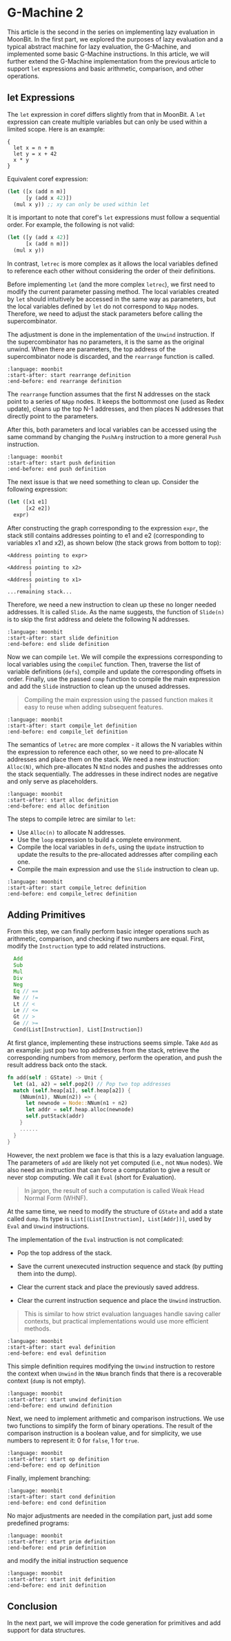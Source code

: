 # G-Machine 2

This article is the second in the series on implementing lazy evaluation in MoonBit. In the first part, we explored the purposes of lazy evaluation and a typical abstract machine for lazy evaluation, the G-Machine, and implemented some basic G-Machine instructions. In this article, we will further extend the G-Machine implementation from the previous article to support `let` expressions and basic arithmetic, comparison, and other operations.

## let Expressions

The `let` expression in coref differs slightly from that in MoonBit. A `let` expression can create multiple variables but can only be used within a limited scope. Here is an example:

```moonbit
{
  let x = n + m
  let y = x + 42
  x * y
}
```

Equivalent coref expression:

```clojure
(let ([x (add n m)]
      [y (add x 42)])
  (mul x y)) ;; xy can only be used within let
```

It is important to note that coref's `let` expressions must follow a sequential order. For example, the following is not valid:

```clojure
(let ([y (add x 42)]
      [x (add n m)])
  (mul x y))
```

In contrast, `letrec` is more complex as it allows the local variables defined to reference each other without considering the order of their definitions.

Before implementing `let` (and the more complex `letrec`), we first need to modify the current parameter passing method. The local variables created by `let` should intuitively be accessed in the same way as parameters, but the local variables defined by `let` do not correspond to `NApp` nodes. Therefore, we need to adjust the stack parameters before calling the supercombinator.

The adjustment is done in the implementation of the `Unwind` instruction. If the supercombinator has no parameters, it is the same as the original unwind. When there are parameters, the top address of the supercombinator node is discarded, and the `rearrange` function is called.

```{literalinclude} /sources/gmachine/src/part2/vm.mbt
:language: moonbit
:start-after: start rearrange definition
:end-before: end rearrange definition
```

The `rearrange` function assumes that the first N addresses on the stack point to a series of `NApp` nodes. It keeps the bottommost one (used as Redex update), cleans up the top N-1 addresses, and then places N addresses that directly point to the parameters.

After this, both parameters and local variables can be accessed using the same command by changing the `PushArg` instruction to a more general `Push` instruction.

```{literalinclude} /sources/gmachine/src/part2/vm.mbt
:language: moonbit
:start-after: start push definition
:end-before: end push definition
```

The next issue is that we need something to clean up. Consider the following expression:

```clojure
(let ([x1 e1]
      [x2 e2])
  expr)
```

After constructing the graph corresponding to the expression `expr`, the stack still contains addresses pointing to e1 and e2 (corresponding to variables x1 and x2), as shown below (the stack grows from bottom to top):

```
<Address pointing to expr>
       |
<Address pointing to x2>
       |
<Address pointing to x1>
       |
...remaining stack...
```

Therefore, we need a new instruction to clean up these no longer needed addresses. It is called `Slide`. As the name suggests, the function of `Slide(n)` is to skip the first address and delete the following N addresses.

```{literalinclude} /sources/gmachine/src/part2/vm.mbt
:language: moonbit
:start-after: start slide definition
:end-before: end slide definition
```

Now we can compile `let`. We will compile the expressions corresponding to local variables using the `compileC` function. Then, traverse the list of variable definitions (`defs`), compile and update the corresponding offsets in order. Finally, use the passed `comp` function to compile the main expression and add the `Slide` instruction to clean up the unused addresses.

> Compiling the main expression using the passed function makes it easy to reuse when adding subsequent features.

```{literalinclude} /sources/gmachine/src/part2/compile.mbt
:language: moonbit
:start-after: start compile_let definition
:end-before: end compile_let definition
```

The semantics of `letrec` are more complex - it allows the N variables within the expression to reference each other, so we need to pre-allocate N addresses and place them on the stack. We need a new instruction: `Alloc(N)`, which pre-allocates N `NInd` nodes and pushes the addresses onto the stack sequentially. The addresses in these indirect nodes are negative and only serve as placeholders.

```{literalinclude} /sources/gmachine/src/part2/vm.mbt
:language: moonbit
:start-after: start alloc definition
:end-before: end alloc definition
```

The steps to compile letrec are similar to `let`:

- Use `Alloc(n)` to allocate N addresses.
- Use the `loop` expression to build a complete environment.
- Compile the local variables in `defs`, using the `Update` instruction to update the results to the pre-allocated addresses after compiling each one.
- Compile the main expression and use the `Slide` instruction to clean up.

```{literalinclude} /sources/gmachine/src/part2/compile.mbt
:language: moonbit
:start-after: start compile_letrec definition
:end-before: end compile_letrec definition
```

## Adding Primitives

From this step, we can finally perform basic integer operations such as arithmetic, comparison, and checking if two numbers are equal. First, modify the `Instruction` type to add related instructions.

```rust
  Add
  Sub
  Mul
  Div
  Neg
  Eq // ==
  Ne // !=
  Lt // <
  Le // <=
  Gt // >
  Ge // >=
  Cond(List[Instruction], List[Instruction])
```

At first glance, implementing these instructions seems simple. Take `Add` as an example: just pop two top addresses from the stack, retrieve the corresponding numbers from memory, perform the operation, and push the result address back onto the stack.

```rust
fn add(self : GState) -> Unit {
  let (a1, a2) = self.pop2() // Pop two top addresses
  match (self.heap[a1], self.heap[a2]) {
    (NNum(n1), NNum(n2)) => {
      let newnode = Node::NNum(n1 + n2)
      let addr = self.heap.alloc(newnode)
      self.putStack(addr)
    }
    ......
  }
}
```

However, the next problem we face is that this is a lazy evaluation language. The parameters of `add` are likely not yet computed (i.e., not `NNum` nodes). We also need an instruction that can force a computation to give a result or never stop computing. We call it `Eval` (short for Evaluation).

> In jargon, the result of such a computation is called Weak Head Normal Form (WHNF).

At the same time, we need to modify the structure of `GState` and add a state called `dump`. Its type is `List[(List[Instruction], List[Addr])]`, used by `Eval` and `Unwind` instructions.

The implementation of the `Eval` instruction is not complicated:

- Pop the top address of the stack.

- Save the current unexecuted instruction sequence and stack (by putting them into the dump).

- Clear the current stack and place the previously saved address.

- Clear the current instruction sequence and place the `Unwind` instruction.

> This is similar to how strict evaluation languages handle saving caller contexts, but practical implementations would use more efficient methods.

```{literalinclude} /sources/gmachine/src/part2/vm.mbt
:language: moonbit
:start-after: start eval definition
:end-before: end eval definition
```

This simple definition requires modifying the `Unwind` instruction to restore the context when `Unwind` in the `NNum` branch finds that there is a recoverable context (`dump` is not empty).

```{literalinclude} /sources/gmachine/src/part2/vm.mbt
:language: moonbit
:start-after: start unwind definition
:end-before: end unwind definition
```

Next, we need to implement arithmetic and comparison instructions. We use two functions to simplify the form of binary operations. The result of the comparison instruction is a boolean value, and for simplicity, we use numbers to represent it: 0 for `false`, 1 for `true`.

```{literalinclude} /sources/gmachine/src/part2/vm.mbt
:language: moonbit
:start-after: start op definition
:end-before: end op definition
```

Finally, implement branching:

```{literalinclude} /sources/gmachine/src/part2/vm.mbt
:language: moonbit
:start-after: start cond definition
:end-before: end cond definition
```

No major adjustments are needed in the compilation part, just add some predefined programs:

```{literalinclude} /sources/gmachine/src/part2/compile.mbt
:language: moonbit
:start-after: start prim definition
:end-before: end prim definition
```

and modify the initial instruction sequence

```{literalinclude} /sources/gmachine/src/part2/top.mbt
:language: moonbit
:start-after: start init definition
:end-before: end init definition
```

## Conclusion

In the next part, we will improve the code generation for primitives and add support for data structures.
